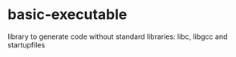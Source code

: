 # basic-executable
library to generate code without standard libraries: libc, libgcc and startupfiles

